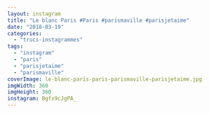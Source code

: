 ```yaml
---
layout: instagram
title: "Le blanc Paris #Paris #parismaville #parisjetaime"
date: "2018-03-19"
categories: 
  - "trucs-instagrammes"
tags: 
  - "instagram"
  - "paris"
  - "parisjetaime"
  - "parismaville"
coverImage: le-blanc-paris-paris-parismaville-parisjetaime.jpg
imgWidth: 360
imgHeight: 360
instagram: Bgfx9cJgPA_
---
```

